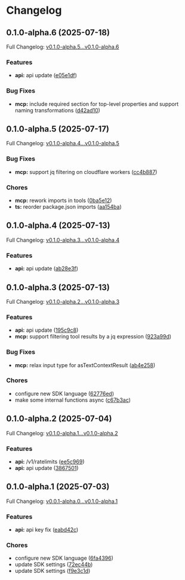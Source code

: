 # Changelog

## 0.1.0-alpha.6 (2025-07-18)

Full Changelog: [v0.1.0-alpha.5...v0.1.0-alpha.6](https://github.com/The-Swarm-Corporation/swarms-ts/compare/v0.1.0-alpha.5...v0.1.0-alpha.6)

### Features

* **api:** api update ([e05e1df](https://github.com/The-Swarm-Corporation/swarms-ts/commit/e05e1df0db53466e635175fc1e192dea85cbae84))


### Bug Fixes

* **mcp:** include required section for top-level properties and support naming transformations ([d42ad10](https://github.com/The-Swarm-Corporation/swarms-ts/commit/d42ad10771ffe30d9e40dc745ff76a350272e5b1))

## 0.1.0-alpha.5 (2025-07-17)

Full Changelog: [v0.1.0-alpha.4...v0.1.0-alpha.5](https://github.com/The-Swarm-Corporation/swarms-ts/compare/v0.1.0-alpha.4...v0.1.0-alpha.5)

### Bug Fixes

* **mcp:** support jq filtering on cloudflare workers ([cc4b887](https://github.com/The-Swarm-Corporation/swarms-ts/commit/cc4b887bfc708f1e9cceba8e19d4832071eae54d))


### Chores

* **mcp:** rework imports in tools ([0ba5e12](https://github.com/The-Swarm-Corporation/swarms-ts/commit/0ba5e12a2c80ed217d7c72d981c478ad38ed12dc))
* **ts:** reorder package.json imports ([aa154ba](https://github.com/The-Swarm-Corporation/swarms-ts/commit/aa154ba7459134db42a61874292ff7f8219db9c1))

## 0.1.0-alpha.4 (2025-07-13)

Full Changelog: [v0.1.0-alpha.3...v0.1.0-alpha.4](https://github.com/The-Swarm-Corporation/swarms-ts/compare/v0.1.0-alpha.3...v0.1.0-alpha.4)

### Features

* **api:** api update ([ab28e3f](https://github.com/The-Swarm-Corporation/swarms-ts/commit/ab28e3f50e4d19257b36c4ed1e0e607a8736df3f))

## 0.1.0-alpha.3 (2025-07-13)

Full Changelog: [v0.1.0-alpha.2...v0.1.0-alpha.3](https://github.com/The-Swarm-Corporation/swarms-ts/compare/v0.1.0-alpha.2...v0.1.0-alpha.3)

### Features

* **api:** api update ([195c9c8](https://github.com/The-Swarm-Corporation/swarms-ts/commit/195c9c892fd61f774f7bd52c4fa4ea5d4fa78f00))
* **mcp:** support filtering tool results by a jq expression ([923a99d](https://github.com/The-Swarm-Corporation/swarms-ts/commit/923a99d07701aa4de781d705f9ac0dcf5690727f))


### Bug Fixes

* **mcp:** relax input type for asTextContextResult ([ab4e258](https://github.com/The-Swarm-Corporation/swarms-ts/commit/ab4e2588ede32268fd4a20f17ec2ce8d08066136))


### Chores

* configure new SDK language ([62776ed](https://github.com/The-Swarm-Corporation/swarms-ts/commit/62776ed936ecc03de7299cc1f5311dedeef5ff26))
* make some internal functions async ([c67b3ac](https://github.com/The-Swarm-Corporation/swarms-ts/commit/c67b3acb8de7db8d518b08cbba9b9dd6930f6f8a))

## 0.1.0-alpha.2 (2025-07-04)

Full Changelog: [v0.1.0-alpha.1...v0.1.0-alpha.2](https://github.com/The-Swarm-Corporation/swarms-ts/compare/v0.1.0-alpha.1...v0.1.0-alpha.2)

### Features

* **api:** /v1/ratelimits ([ee5c969](https://github.com/The-Swarm-Corporation/swarms-ts/commit/ee5c969e55ca921189724aec5faec05d1755ed62))
* **api:** api update ([3867501](https://github.com/The-Swarm-Corporation/swarms-ts/commit/3867501cbaa71760e991beb9358c4d91d79ca99f))

## 0.1.0-alpha.1 (2025-07-03)

Full Changelog: [v0.0.1-alpha.0...v0.1.0-alpha.1](https://github.com/The-Swarm-Corporation/swarms-ts/compare/v0.0.1-alpha.0...v0.1.0-alpha.1)

### Features

* **api:** api key fix ([eabd42c](https://github.com/The-Swarm-Corporation/swarms-ts/commit/eabd42c654eacb41ca3b2c2ee6b8dd2a5edcac06))


### Chores

* configure new SDK language ([6fa4396](https://github.com/The-Swarm-Corporation/swarms-ts/commit/6fa43962eaf9e34848a93361a25be09b8e916eae))
* update SDK settings ([72ec44b](https://github.com/The-Swarm-Corporation/swarms-ts/commit/72ec44b6f0c32eed9adb9d1c08f2ed80c0b3c060))
* update SDK settings ([f9e3c1d](https://github.com/The-Swarm-Corporation/swarms-ts/commit/f9e3c1dd6507a78aa95c3422973869b31cf03795))
